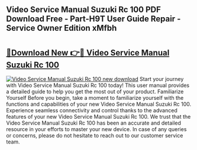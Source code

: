 ## Video Service Manual Suzuki Rc 100 PDF Download Free - Part-H9T User Guide Repair - Service Owner Edition xMfbh

# <h2><a href="http://bc48272.oget.top/?id=Video+Service+Manual+Suzuki+Rc+100">🔗Download New 👉🔴 Video Service Manual Suzuki Rc 100</a></h2>

[![Video Service Manual Suzuki Rc 100 new download](https://i.imgur.com/5g1atiW.png)](http://bc48272.oget.top/?id=Video+Service+Manual+Suzuki+Rc+100)
Start your journey with Video Service Manual Suzuki Rc 100 today! This user manual provides a detailed guide to help you get the most out of your product. Familiarize Yourself Before you begin, take a moment to familiarize yourself with the functions and capabilities of your new Video Service Manual Suzuki Rc 100. Experience seamless connectivity and control thanks to the advanced features of your new Video Service Manual Suzuki Rc 100. We trust that the Video Service Manual Suzuki Rc 100 has been an accurate and detailed resource in your efforts to master your new device. In case of any queries or concerns, please do not hesitate to reach out to our customer service team.
